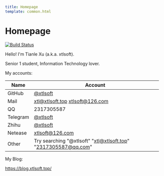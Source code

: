 ```yaml
title: Homepage
template: common.html
```

# Homepage

[![Build Status](https://travis-ci.com/xtlsoft/homepage.svg?token=XdzgD7q7ESxvMAHp9Ybj&branch=master)](https://travis-ci.com/xtlsoft/homepage)

Hello! I'm Tianle Xu (a.k.a. xtlsoft).

Senior 1 student, Information Technology lover.

My accounts:

| Name     | Account                                                        |
| -------- | -------------------------------------------------------------- |
| GitHub   | [@xtlsoft](https://github.com/xtlsoft/)                        |
| Mail     | xtl@xtlsoft.top xtlsoft@126.com                                |
| QQ       | 2317305587                                                     |
| Telegram | [@xtlsoft](https://t.me/xtlsoft)                               |
| Zhihu    | [@xtlsoft](https://www.zhihu.com/people/xtlsoft/)              |
| Netease  | xtlsoft@126.com                                                |
| Other    | Try searching "@xtlsoft" "xtl@xtlsoft.top" "2317305587@qq.com" |

My Blog:

https://blog.xtlsoft.top/
